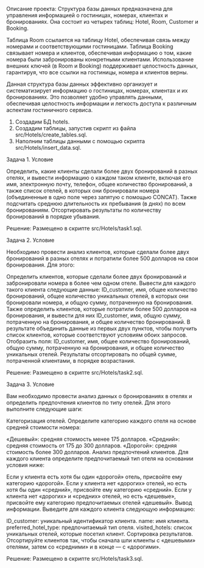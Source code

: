 Описание проекта: Структура базы данных предназначена для управления информацией о гостиницах, номерах, клиентах и бронированиях. Она состоит из четырех таблиц: Hotel, Room, Customer и Booking.

Таблица Room ссылается на таблицу Hotel, обеспечивая связь между номерами и соответствующими гостиницами. 
Таблица Booking связывает номера и клиентов, обеспечивая информацию о том, какие номера были забронированы конкретными клиентами.
Использование внешних ключей (в Room и Booking) поддерживает целостность данных, гарантируя, что все ссылки на гостиницы, номера и клиентов верны.

Данная структура базы данных эффективно организует и систематизирует информацию о гостиницах, номерах, клиентах и их бронированиях. Это позволяет удобно управлять данными, обеспечивая целостность информации и легкость доступа к различным аспектам гостиничного сервиса.

1. Создадим БД hotels.
2. Создадим таблицы, запустив скрипт из файла src/Hotels/create_tables.sql.
3. Наполним таблицы данными с помощью скрипта src/Hotels/insert_data.sql.

Задача 1.
Условие

Определить, какие клиенты сделали более двух бронирований в разных отелях, и вывести информацию о каждом таком клиенте, включая его имя, электронную почту, телефон, общее количество бронирований, а также список отелей, в которых они бронировали номера (объединенные в одно поле через запятую с помощью CONCAT). Также подсчитать среднюю длительность их пребывания (в днях) по всем бронированиям. Отсортировать результаты по количеству бронирований в порядке убывания.

Решение:
Размещено в скрипте src/Hotels/task1.sql.

Задача 2.
Условие

Необходимо провести анализ клиентов, которые сделали более двух бронирований в разных отелях и потратили более 500 долларов на свои бронирования. Для этого:

Определить клиентов, которые сделали более двух бронирований и забронировали номера в более чем одном отеле. Вывести для каждого такого клиента следующие данные: ID_customer, имя, общее количество бронирований, общее количество уникальных отелей, в которых они бронировали номера, и общую сумму, потраченную на бронирования.
Также определить клиентов, которые потратили более 500 долларов на бронирования, и вывести для них ID_customer, имя, общую сумму, потраченную на бронирования, и общее количество бронирований.
В результате объединить данные из первых двух пунктов, чтобы получить список клиентов, которые соответствуют условиям обоих запросов. Отобразить поля: ID_customer, имя, общее количество бронирований, общую сумму, потраченную на бронирования, и общее количество уникальных отелей.
Результаты отсортировать по общей сумме, потраченной клиентами, в порядке возрастания.

Решение:
Размещено в скрипте src/Hotels/task2.sql.

Задача 3.
Условие

Вам необходимо провести анализ данных о бронированиях в отелях и определить предпочтения клиентов по типу отелей. Для этого выполните следующие шаги:

Категоризация отелей.
Определите категорию каждого отеля на основе средней стоимости номера:

«Дешевый»: средняя стоимость менее 175 долларов.
«Средний»: средняя стоимость от 175 до 300 долларов.
«Дорогой»: средняя стоимость более 300 долларов.
Анализ предпочтений клиентов.
Для каждого клиента определите предпочитаемый тип отеля на основании условия ниже:

Если у клиента есть хотя бы один «дорогой» отель, присвойте ему категорию «дорогой».
Если у клиента нет «дорогих» отелей, но есть хотя бы один «средний», присвойте ему категорию «средний».
Если у клиента нет «дорогих» и «средних» отелей, но есть «дешевые», присвойте ему категорию предпочитаемых отелей «дешевый».
Вывод информации.
Выведите для каждого клиента следующую информацию:

ID_customer: уникальный идентификатор клиента.
name: имя клиента.
preferred_hotel_type: предпочитаемый тип отеля.
visited_hotels: список уникальных отелей, которые посетил клиент.
Сортировка результатов.
Отсортируйте клиентов так, чтобы сначала шли клиенты с «дешевыми» отелями, затем со «средними» и в конце — с «дорогими».

Решение:
Размещено в скрипте src/Hotels/task3.sql.
